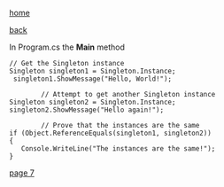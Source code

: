 [home](./page01.md)

[back](./page05.md)

In Program.cs the **Main** method

```
// Get the Singleton instance
Singleton singleton1 = Singleton.Instance;
 singleton1.ShowMessage("Hello, World!");

        // Attempt to get another Singleton instance
Singleton singleton2 = Singleton.Instance;
singleton2.ShowMessage("Hello again!");

        // Prove that the instances are the same
if (Object.ReferenceEquals(singleton1, singleton2))
{
   Console.WriteLine("The instances are the same!");
}
```

[page 7](./page07.md)
